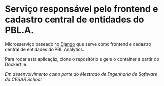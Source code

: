 # Serviço responsável pelo frontend e cadastro central de entidades do PBL.A.

Microsserviço baseado no [Django](https://www.djangoproject.com/) que serve como frontend e cadastro central de entidades do PBL Analytics.

Para rodar esta aplicação, clone o repositório e gere o container a partir do Dockerfile.

*Em desenvolvimento como parte do Mestrado de Engenharia de Software da CESAR School.*
